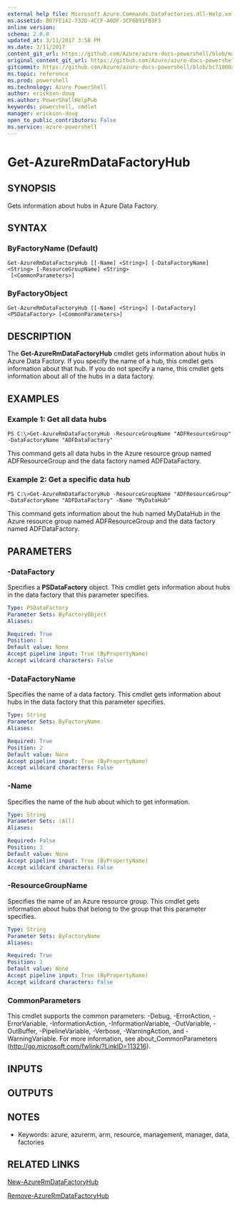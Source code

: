 ```yaml
---
external help file: Microsoft.Azure.Commands.DataFactories.dll-Help.xml
ms.assetid: B07FE1A2-732D-4CCF-A0DF-3CF6B91FB3F3
online version: 
schema: 2.0.0
updated_at: 3/11/2017 3:58 PM
ms.date: 3/11/2017
content_git_url: https://github.com/Azure/azure-docs-powershell/blob/master/azureps-cmdlets-docs/ResourceManager/AzureRM.DataFactories/v2.6.0/Get-AzureRmDataFactoryHub.md
original_content_git_url: https://github.com/Azure/azure-docs-powershell/blob/master/azureps-cmdlets-docs/ResourceManager/AzureRM.DataFactories/v2.6.0/Get-AzureRmDataFactoryHub.md
gitcommit: https://github.com/Azure/azure-docs-powershell/blob/bc71000aa3c7f754b95442dcc415a7324626a15c/azureps-cmdlets-docs/ResourceManager/AzureRM.DataFactories/v2.6.0/Get-AzureRmDataFactoryHub.md
ms.topic: reference
ms.prod: powershell
ms.technology: Azure PowerShell
author: erickson-doug
ms.author: PowerShellHelpPub
keywords: powershell, cmdlet
manager: erickson-doug
open_to_public_contributors: False
ms.service: azure-powershell
---
```


# Get-AzureRmDataFactoryHub

## SYNOPSIS
Gets information about hubs in Azure Data Factory.

## SYNTAX

### ByFactoryName (Default)
```
Get-AzureRmDataFactoryHub [[-Name] <String>] [-DataFactoryName] <String> [-ResourceGroupName] <String>
 [<CommonParameters>]
```

### ByFactoryObject
```
Get-AzureRmDataFactoryHub [[-Name] <String>] [-DataFactory] <PSDataFactory> [<CommonParameters>]
```

## DESCRIPTION
The **Get-AzureRmDataFactoryHub** cmdlet gets information about hubs in Azure Data Factory.
If you specify the name of a hub, this cmdlet gets information about that hub.
If you do not specify a name, this cmdlet gets information about all of the hubs in a data factory.

## EXAMPLES

### Example 1: Get all data hubs
```
PS C:\>Get-AzureRmDataFactoryHub -ResourceGroupName "ADFResourceGroup" -DataFactoryName "ADFDataFactory"
```

This command gets all data hubs in the Azure resource group named ADFResourceGroup and the data factory named ADFDataFactory.

### Example 2: Get a specific data hub
```
PS C:\>Get-AzureRmDataFactoryHub -ResourceGroupName "ADFResourceGroup" -DataFactoryName "ADFDataFactory" -Name "MyDataHub"
```

This command gets information about the hub named MyDataHub in the Azure resource group named ADFResourceGroup and the data factory named ADFDataFactory.

## PARAMETERS

### -DataFactory
Specifies a **PSDataFactory** object.
This cmdlet gets information about hubs in the data factory that this parameter specifies.

```yaml
Type: PSDataFactory
Parameter Sets: ByFactoryObject
Aliases: 

Required: True
Position: 1
Default value: None
Accept pipeline input: True (ByPropertyName)
Accept wildcard characters: False
```

### -DataFactoryName
Specifies the name of a data factory.
This cmdlet gets information about hubs in the data factory that this parameter specifies.

```yaml
Type: String
Parameter Sets: ByFactoryName
Aliases: 

Required: True
Position: 2
Default value: None
Accept pipeline input: True (ByPropertyName)
Accept wildcard characters: False
```

### -Name
Specifies the name of the hub about which to get information.

```yaml
Type: String
Parameter Sets: (All)
Aliases: 

Required: False
Position: 3
Default value: None
Accept pipeline input: True (ByPropertyName)
Accept wildcard characters: False
```

### -ResourceGroupName
Specifies the name of an Azure resource group.
This cmdlet gets information about hubs that belong to the group that this parameter specifies.

```yaml
Type: String
Parameter Sets: ByFactoryName
Aliases: 

Required: True
Position: 1
Default value: None
Accept pipeline input: True (ByPropertyName)
Accept wildcard characters: False
```

### CommonParameters
This cmdlet supports the common parameters: -Debug, -ErrorAction, -ErrorVariable, -InformationAction, -InformationVariable, -OutVariable, -OutBuffer, -PipelineVariable, -Verbose, -WarningAction, and -WarningVariable. For more information, see about_CommonParameters (http://go.microsoft.com/fwlink/?LinkID=113216).

## INPUTS

## OUTPUTS

## NOTES
* Keywords: azure, azurerm, arm, resource, management, manager, data, factories

## RELATED LINKS

[New-AzureRmDataFactoryHub](xref:ResourceManager/AzureRM.DataFactories/v2.6.0/New-AzureRmDataFactoryHub.md)

[Remove-AzureRmDataFactoryHub](xref:ResourceManager/AzureRM.DataFactories/v2.6.0/Remove-AzureRmDataFactoryHub.md)


